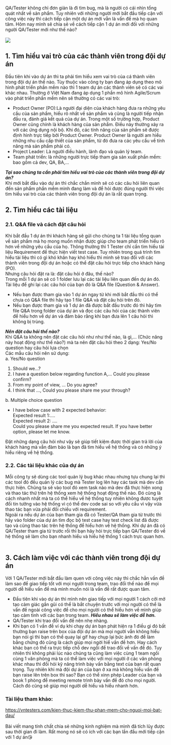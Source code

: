 QA/Tester không chỉ đơn giản là đi tìm bug, mà là người có cái nhìn tổng quát nhất về sản phẩm. Tuy nhiên với những người mới bắt đầu tiếp cận với công việc này thì cách tiếp cận một dự án mới vẫn là vấn đề mà họ quan tâm. Hôm nay mình sẽ chia sẻ về cách tiếp cận 1 dự án mới đối với những người QA/Tester mới như thế nào?<br><br>
![](https://images.viblo.asia/53275ef8-2e0e-44f1-ad77-3a4d93ede348.jpg)<br>

## 1. Tìm hiểu vai trò của các thành viên trong đội dự án
Đầu tiên khi vào dự án thì ta phải tìm hiểu xem vai trò của cá thành viên trong đội dự án thế nào. Tùy thuộc vào công ty bạn đang áp dụng theo mô hình phát triển phần mềm nào thì 1 team dự án các thành viên sẽ có các vai khác nhau. Thường ở Việt Nam đang áp dụng 1 phần mô hình Agile/Scrum vào phát triển phần mềm nên sẽ thường có các vai trò:<br>
* Product Owner (PO):Là người đại diện của khách hàng đưa ra những yêu cầu của sản phẩm, hiểu rõ nhất về sản phẩm và cũng là người tiếp nhận đầu ra, đánh giá kết quả của dự án. Trong một số trường hợp, Product Owner cũng chính là khách hàng của sản phẩm. Điều này thường xảy ra với các ứng dụng nội bộ. Khi đó, các tính năng của sản phẩm sẽ được định hình trực tiếp bởi Product Owner. Product Owner là người am hiểu những nhu cầu cấp thiết của sản phẩm, từ đó đưa ra các yêu cầu về tính năng mà sản phẩm phải có.
* Project Leader: Là người điều hành, lãnh đạo và quản lý team.
* Team phát triển: là những người trực tiếp tham gia sản xuất phần mềm: bao gồm cả dev, QA, BA,...<br>

***Tại sao chúng ta cần phải tìm hiểu vai trò của các thành viên trong đội dự án?<br>***
Khi mới bắt đầu vào dự án thì chắc chắn mình sẽ có các câu hỏi liên quan đến sản phẩm phần mềm mình đang làm và để hỏi được đúng người thì việc tìm hiểu vai trò của các thành viên trong đội dự án là rất quan trọng. <br>
## 2. Tìm hiểu các tài liệu 
### 2.1. Q&A file và cách đặt câu hỏi<br>
Khi bắt đầu 1 dự án thì khách hàng sẽ gửi cho chúng ta 1 tài liệu tổng quan về sản phẩm mà họ mong muốn nhận được giúp cho team phát triển hiểu rõ hơn về những yêu cầu của họ. Thông thường thì 1 Tester chỉ cần tìm hiểu tài liệu Requirement để thực hiện viết test case. Tuy nhiên trong quá trình tìm hiểu tài liệu thì có gì khó khăn hay khó hiểu thì mình sẽ trao đổi với các thành viên trong đội dự án hoặc có thể đặt câu hỏi trực tiếp cho khách hàng (PO).<br>
Nhưng câu hỏi đặt ra là: đặt câu hỏi ở đâu, thế nào? <br>
Trong mỗi 1 dự án sẽ có 1 folder lưu lại các tài liệu liên quan đến dự án đó. Tài liệu để ghi lại các câu hỏi của bạn đó là Q&A file (Question & Answer). <br>
* Nếu bạn được tham gia vào 1 dự án ngay từ khi mới bắt đầu thì có thể chưa có Q&A file thì hãy tạo 1 file Q&A và đặt câu hỏi trên đó.
* Nếu bạn được tham gia và 1 dự án đã được bắt đầu trước đó thì hãy tìm file Q&A trong folder của dự án và đọc các câu hỏi của các thành viên để hiểu hơn về dự án và đảm bảo rằng khi bạn đưa lên 1 câu hỏi thì không bị trùng.

***Nên đặt câu hỏi thế nào?<br>***
Khi Q&A ta không nên đặt các câu hỏi như như thế nào, là gì,... (Chức năng này hoạt động như thế nào?) mà ta nên đặt câu hỏi theo 2 dạng: Yes/No question hay câu hỏi lựa chọn<br>
Các mẫu câu hỏi nên sử dụng: <br>
a. Yes/No question
1. Should we...?
2. I have a question below regarding function A,... Could you please confirm?
3. From my point of view, ... Do you agree?
4. I think that ..., Could you please share me your through?

b. Multiple choice question <br>
* I have below case with 2 expected behavior:<br>
Expected result 1:....<br>
Expected result 2: ....<br>
Could you please share me you expected result. If you have better option, please let me know.<br>

Đặt những dạng câu hỏi như vậy sẽ giúp tiết kiệm được thời gian trả lời của khách hàng mà vẫn đảm bảo là bạn đã tìm hiểu về hệ thống và có những ý hiểu riêng về hệ thống.<br>
### 2.2. Các tài liệu khác của dự án<br>
Mỗi công ty sẽ dùng các tool quản lý bug  khác nhau nhưng tựu chung lại thì các tool đó đều quản lý các bug mà Tester log lên hay các task mà dev cần thực hiện. Chũng ta sẽ vào tool đó xem task nào mà dev đã thực hiện xong và thao tác thử trên hệ thống xem hệ thống hoạt động thế nào. Đó cũng là cách nhanh nhất mà ta có thể hiểu về hệ thống tuy nhiên không được tuyệt đối tin tưởng vào hệ thống vì có thể dev code sai so với yêu cầu vì vậy vừa thao tác bạn vừa phải đối chiếu với requirement.<br>
Ngoài ra nếu dự án của bạn tham gia đã có Tester/QA tham gia từ trước thì hãy vào folder của dự án tìm đọc bộ test case hay test check list đã được tạo và cũng thao tác trên hệ thống để hiểu hơn về hệ thống. Khi dự án đã có QA/Tester  tham gia từ trước rồi thì bạn hãy hỏi trực tiếp bạn QA/Tester đó về hệ thống sẽ làm cho bạn nhanh hiểu và hiểu hệ thống 1 cách trực quan hơn.<br><br>
## 3. Cách làm việc với các thành viên trong đội dự án
Với 1 QA/Tester mới bắt đầu làm quen với công việc này thì chắc hẳn vấn đề làm sao để giao tiếp tốt với mọi người trong team, trao đổi thế nào để mọi người dễ hiểu vấn đề mà mình muốn nói là vấn đề rất được quan tâm. <br>
* Đầu tiên khi vào dự án thì mình nên  giao tiếp với mọi người 1 cách cởi mở tạo cảm giác gần gũi có thể là bắt chuyện trước với mọi người có thể là vấn đề ngoài công việc để cho mọi người có thể hiểu hơn về mình giúp tạo cảm tình với các bạn trong team. ***Hiểu nhau sẽ làm việc dễ hơn.<br>***
* QA/Tester khi trao đổi vấn đề  nên nhẹ nhàng.<br>
* Khi bạn có 1 vấn đề ví dụ khi chạy dự án bạn phát hiện ra 1 điều gì đó bất thường bạn raise trên box của đội dự án mà mọi người vẫn không hiểu bạn nói gì thì bạn có thể quay lại gif hay chụp lại bức ảnh đó để làm bằng chứng đó cũng là cách giúp mọi ngời hiể vấn đề hơn. Hay cách khác bạn có thể ra trực tiếp chỗ dev ngồi để trao đổi về vấn đề đó. Tuy nhiên thì không phải lúc nào chúng ta cũng làm việc cùng 1 team ngồi cùng 1 văn phòng mà ta có thể làm việc với mọi người ở các văn phòng khác nhau thì đồi hỏi kỹ năng trình bày vấn bằng text của bạn rất quan trọng. Tuy nhiên khi mà đội dự án của bạn ở xa mà không hiểu vấn đề bạn raise lên trên box thì sao? Bạn có thể xinn phép Leader của bạn và book 1 phòng để meeting remote trình bày vấn đề đó cho mọi người. Cách đó cũng sẽ giúp mọi người dễ hiểu và hiểu nhanh hơn.


### Tài liệu tham khảo:
https://vntesters.com/kien-thuc-kiem-thu-phan-mem-cho-nguoi-moi-bat-dau/<br><br>
Bài viết mang tính chất chia sẻ những kinh nghiệm mà mình đã tích lũy được sau thời gian đi làm. Rất mong nó sẽ có ích với các bạn lần đầu mới tiếp cận với 1 dự án:kissing_heart: